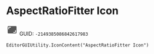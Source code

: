 # AspectRatioFitter Icon
![](/img/AspectRatioFitter%20Icon.png)
GUID: `-2149385086842617983`
```
EditorGUIUtility.IconContent("AspectRatioFitter Icon")
```
